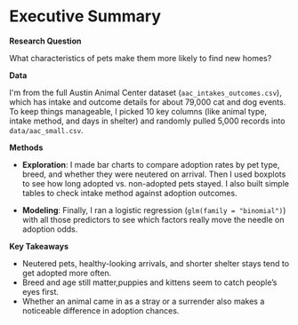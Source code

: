 # Executive Summary

**Research Question**  

What characteristics of pets make them more likely to find new homes?

**Data**  

I'm from the full Austin Animal Center dataset (`aac_intakes_outcomes.csv`), which has intake and outcome details for about 79,000 cat and dog events. To keep things manageable, I picked 10 key columns (like animal type, intake method, and days in shelter) and randomly pulled 5,000 records into `data/aac_small.csv`.

**Methods**  

- **Exploration**: I made bar charts to compare adoption rates by pet type, breed, and whether they were neutered on arrival. Then I used boxplots to see how long adopted vs. non-adopted pets stayed. I also built simple tables to check intake method against adoption outcomes.  

- **Modeling**: Finally, I ran a logistic regression (`glm(family = "binomial")`) with all those predictors to see which factors really move the needle on adoption odds.

**Key Takeaways**  

- Neutered pets, healthy-looking arrivals, and shorter shelter stays tend to get adopted more often.  
- Breed and age still matter,puppies and kittens seem to catch people’s eyes first.  
- Whether an animal came in as a stray or a surrender also makes a noticeable difference in adoption chances.

